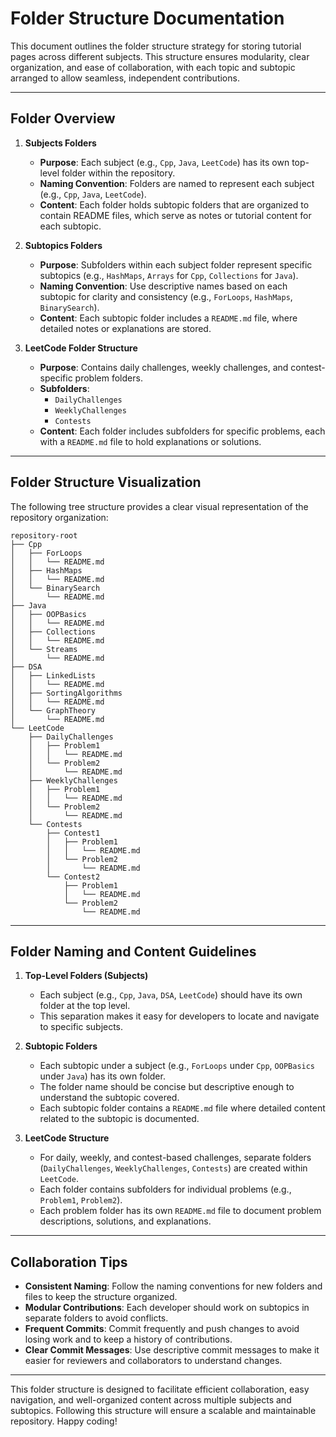 # Folder Structure Documentation

This document outlines the folder structure strategy for storing tutorial pages across different subjects. This structure ensures modularity, clear organization, and ease of collaboration, with each topic and subtopic arranged to allow seamless, independent contributions.

---

## Folder Overview

1. **Subjects Folders**
   - **Purpose**: Each subject (e.g., `Cpp`, `Java`, `LeetCode`) has its own top-level folder within the repository.
   - **Naming Convention**: Folders are named to represent each subject (e.g., `Cpp`, `Java`, `LeetCode`).
   - **Content**: Each folder holds subtopic folders that are organized to contain README files, which serve as notes or tutorial content for each subtopic.

2. **Subtopics Folders**
   - **Purpose**: Subfolders within each subject folder represent specific subtopics (e.g., `HashMaps`, `Arrays` for `Cpp`, `Collections` for `Java`).
   - **Naming Convention**: Use descriptive names based on each subtopic for clarity and consistency (e.g., `ForLoops`, `HashMaps`, `BinarySearch`).
   - **Content**: Each subtopic folder includes a `README.md` file, where detailed notes or explanations are stored.

3. **LeetCode Folder Structure**
   - **Purpose**: Contains daily challenges, weekly challenges, and contest-specific problem folders.
   - **Subfolders**:
     - `DailyChallenges`
     - `WeeklyChallenges`
     - `Contests`
   - **Content**: Each folder includes subfolders for specific problems, each with a `README.md` file to hold explanations or solutions.

---

## Folder Structure Visualization

The following tree structure provides a clear visual representation of the repository organization:

```
repository-root
├── Cpp
│   ├── ForLoops
│   │   └── README.md
│   ├── HashMaps
│   │   └── README.md
│   └── BinarySearch
│       └── README.md
├── Java
│   ├── OOPBasics
│   │   └── README.md
│   ├── Collections
│   │   └── README.md
│   └── Streams
│       └── README.md
├── DSA
│   ├── LinkedLists
│   │   └── README.md
│   ├── SortingAlgorithms
│   │   └── README.md
│   └── GraphTheory
│       └── README.md
└── LeetCode
    ├── DailyChallenges
    │   ├── Problem1
    │   │   └── README.md
    │   └── Problem2
    │       └── README.md
    ├── WeeklyChallenges
    │   ├── Problem1
    │   │   └── README.md
    │   └── Problem2
    │       └── README.md
    └── Contests
        ├── Contest1
        │   ├── Problem1
        │   │   └── README.md
        │   └── Problem2
        │       └── README.md
        └── Contest2
            ├── Problem1
            │   └── README.md
            └── Problem2
                └── README.md
```

---

## Folder Naming and Content Guidelines

1. **Top-Level Folders (Subjects)**
   - Each subject (e.g., `Cpp`, `Java`, `DSA`, `LeetCode`) should have its own folder at the top level.
   - This separation makes it easy for developers to locate and navigate to specific subjects.

2. **Subtopic Folders**
   - Each subtopic under a subject (e.g., `ForLoops` under `Cpp`, `OOPBasics` under `Java`) has its own folder.
   - The folder name should be concise but descriptive enough to understand the subtopic covered.
   - Each subtopic folder contains a `README.md` file where detailed content related to the subtopic is documented.

3. **LeetCode Structure**
   - For daily, weekly, and contest-based challenges, separate folders (`DailyChallenges`, `WeeklyChallenges`, `Contests`) are created within `LeetCode`.
   - Each folder contains subfolders for individual problems (e.g., `Problem1`, `Problem2`).
   - Each problem folder has its own `README.md` file to document problem descriptions, solutions, and explanations.

---

## Collaboration Tips

- **Consistent Naming**: Follow the naming conventions for new folders and files to keep the structure organized.
- **Modular Contributions**: Each developer should work on subtopics in separate folders to avoid conflicts.
- **Frequent Commits**: Commit frequently and push changes to avoid losing work and to keep a history of contributions.
- **Clear Commit Messages**: Use descriptive commit messages to make it easier for reviewers and collaborators to understand changes.

---

This folder structure is designed to facilitate efficient collaboration, easy navigation, and well-organized content across multiple subjects and subtopics. Following this structure will ensure a scalable and maintainable repository. Happy coding!
